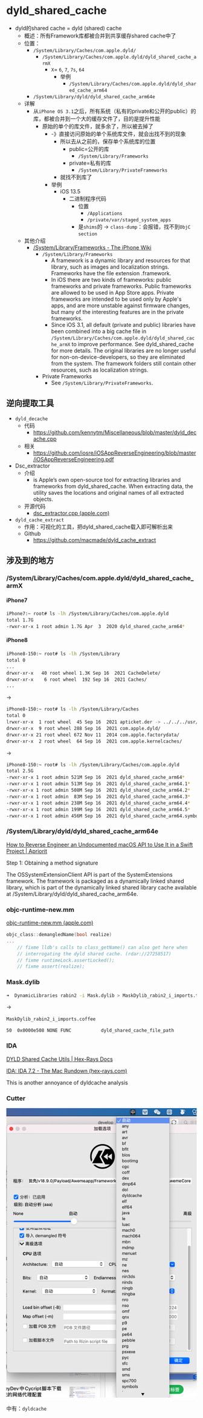 # dyld_shared_cache

* dyld的shared cache = dyld (shared) cache
  * 概述：所有Framework库都被合并到共享缓存shared cache中了
  * 位置：
    * `/System/Library/Caches/com.apple.dyld/`
      * `/System/Library/Caches/com.apple.dyld/dyld_shared_cache_armX`
        * `X`= `6`, `7`, `7s`, `64`
          * 举例
            * `/System/Library/Caches/com.apple.dyld/dyld_shared_cache_arm64`
    * `/System/Library/dyld/dyld_shared_cache_arm64e`
  * 详解
    * 从`iPhone OS 3.1`之后，所有系统（私有的private和公开的public）的库，都被合并到一个大的缓存文件了，目的是提升性能
      * 原始的单个的库文件，就多余了，所以被去掉了
        * -》直接访问原始的单个系统库文件，就会出找不到的现象
          * 所以去从之前的，保存单个系统库的位置
            * public=公开的库
              * `/System/Library/Frameworks`
            * private=私有的库
              * `/System/Library/PrivateFrameworks`
          * 就找不到库了
        * 举例
          * iOS 13.5
            * 二进制程序代码 
              * 位置
                * `/Applications`
                * `/private/var/staged_system_apps`
              * 是`shims`的 -> `class-dump`：会报错，找不到`ObjC section`
  * 其他介绍
    * [/System/Library/Frameworks - The iPhone Wiki](https://www.theiphonewiki.com/wiki//System/Library/Frameworks)
      * `/System/Library/Frameworks`
        * A framework is a dynamic library and resources for that library, such as images and localization strings. Frameworks have the file extension .framework.
        * In iOS there are two kinds of frameworks: public frameworks and private frameworks. Public frameworks are allowed to be used in App Store apps. Private frameworks are intended to be used only by Apple's apps, and are more unstable against firmware changes, but many of the interesting features are in the private frameworks.
        * Since iOS 3.1, all default (private and public) libraries have been combined into a big cache file in `/System/Library/Caches/com.apple.dyld/dyld_shared_cache_armX` to improve performance. See dyld_shared_cache for more details. The original libraries are no longer useful for non-on-device-developers, so they are eliminated from the system. The framework folders still contain other resources, such as localization strings.
      * Private Frameworks
        * See `/System/Library/PrivateFrameworks`.

## 逆向提取工具

* `dyld_decache`
  * 代码
    * https://github.com/kennytm/Miscellaneous/blob/master/dyld_decache.cpp
  * 相关
    * https://github.com/iosre/iOSAppReverseEngineering/blob/master/iOSAppReverseEngineering.pdf
* Dsc_extractor
  * 介绍
    * is Apple’s own open-source tool for extracting libraries and frameworks from dyld_shared_cache. When extracting data, the utility saves the locations and original names of all extracted objects.
  * 开源代码
    * [dsc_extractor.cpp (apple.com)](https://opensource.apple.com/source/dyld/dyld-433.5/launch-cache/dsc_extractor.cpp.auto.html)
* `dyld_cache_extract`
  * 作用：可视化的工具，把dyld_shared_cache载入即可解析出来
  * Github
    * https://github.com/macmade/dyld_cache_extract

## 涉及到的地方

### /System/Library/Caches/com.apple.dyld/dyld_shared_cache_armX

#### iPhone7

```bash
iPhone7:~ root# ls -lh /System/Library/Caches/com.apple.dyld
total 1.7G
-rwxr-xr-x 1 root admin 1.7G Apr  3  2020 dyld_shared_cache_arm64*
```
#### iPhone8

```bash
iPhone8-150:~ root# ls -lh /System/Library
total 0
...
drwxr-xr-x   40 root wheel 1.3K Sep 16  2021 CacheDelete/
drwxr-xr-x    6 root wheel  192 Sep 16  2021 Caches/
...
```

->

```bash
iPhone8-150:~ root# ls -lh /System/Library/Caches
total 0
lrwxr-xr-x  1 root wheel  45 Sep 16  2021 apticket.der -> ../../../usr/standalone/firmware/apticket.der
drwxr-xr-x  9 root wheel 288 Sep 16  2021 com.apple.dyld/
drwxr-xr-x 21 root wheel 672 Nov 11  2014 com.apple.factorydata/
drwxr-xr-x  2 root wheel  64 Sep 16  2021 com.apple.kernelcaches/
```

->

```bash
iPhone8-150:~ root# ls -lh /System/Library/Caches/com.apple.dyld
total 2.5G
-rwxr-xr-x 1 root admin 521M Sep 16  2021 dyld_shared_cache_arm64*
-rwxr-xr-x 1 root admin 513M Sep 16  2021 dyld_shared_cache_arm64.1*
-rwxr-xr-x 1 root admin 508M Sep 16  2021 dyld_shared_cache_arm64.2*
-rwxr-xr-x 1 root admin  83M Sep 16  2021 dyld_shared_cache_arm64.3*
-rwxr-xr-x 1 root admin 238M Sep 16  2021 dyld_shared_cache_arm64.4*
-rwxr-xr-x 1 root admin 199M Sep 16  2021 dyld_shared_cache_arm64.5*
-rwxr-xr-x 1 root admin 456M Sep 16  2021 dyld_shared_cache_arm64.symbols*
```

### /System/Library/dyld/dyld_shared_cache_arm64e

[How to Reverse Engineer an Undocumented macOS API to Use It in a Swift Project | Apriorit](https://www.apriorit.com/dev-blog/778-reverse-engineering-undocumented-macos-api)

Step 1: Obtaining a method signature

The OSSystemExtensionClient API is part of the SystemExtensions framework. The framework is packaged as a dynamically linked shared library, which is part of the dynamically linked shared library cache available at /System/Library/dyld/dyld_shared_cache_arm64e.

### objc-runtime-new.mm

[objc-runtime-new.mm (apple.com)](https://opensource.apple.com/source/objc4/objc4-750/runtime/objc-runtime-new.mm.auto.html)

```c
objc_class::demangledName(bool realize)
...
    // fixme lldb's calls to class_getName() can also get here when
    // interrogating the dyld shared cache. (rdar://27258517)
    // fixme runtimeLock.assertLocked();
    // fixme assert(realize);
```

### Mask.dylib

```bash
➜  DynamicLibraries rabin2 -i Mask.dylib > MaskDylib_rabin2_i_imports.txt
```

->

`MaskDylib_rabin2_i_imports.coffee`

```
50  0x0000e508 NONE FUNC           dyld_shared_cache_file_path
```

### IDA

[DYLD Shared Cache Utils | Hex-Rays Docs](https://docs.hex-rays.com/user-guide/plugins/plugins-shipped-with-ida/dyld-shared-cache-utils)

[IDA: IDA 7.2 - The Mac Rundown (hex-rays.com)](https://hex-rays.com/products/ida/news/7_2/the_mac_rundown/)

This is another annoyance of dyldcache analysis

### Cutter

![dyld_sharded_cache_cutter](../../assets/img/dyld_sharded_cache_cutter.png)

中有：`dyldcache`
